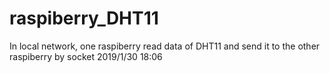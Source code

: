 # raspiberry_DHT11
In local network, one raspiberry read data of DHT11 and send it to the other raspiberry by socket
2019/1/30 18:06